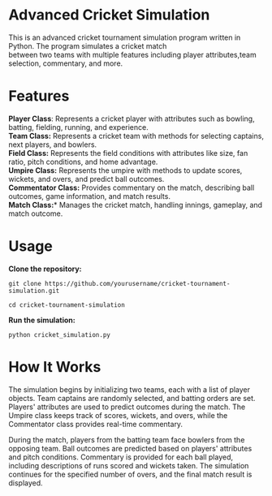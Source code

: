 # Advanced Cricket Simulation

This is an advanced cricket tournament simulation program written in Python. The program simulates a cricket match  <br>
between two teams with multiple features including player attributes,team selection, commentary, and more.

# Features

**Player Class**: Represents a cricket player with attributes such as bowling, batting, fielding, running, and experience.  <br>
**Team Class:** Represents a cricket team with methods for selecting captains, next players, and bowlers.    <br>
**Field Class:** Represents the field conditions with attributes like size, fan ratio, pitch conditions, and home advantage.  <br>
**Umpire Class:** Represents the umpire with methods to update scores, wickets, and overs, and predict ball outcomes.    <br>
**Commentator Class:** Provides commentary on the match, describing ball outcomes, game information, and match results.    <br>
**Match Class:*** Manages the cricket match, handling innings, gameplay, and match outcome.    <br>

# Usage

**Clone the repository:**  <br>

```git clone https://github.com/yourusername/cricket-tournament-simulation.git```

```cd cricket-tournament-simulation```

**Run the simulation:**  <br>

```python cricket_simulation.py```


# How It Works

The simulation begins by initializing two teams, each with a list of player objects. Team captains are randomly selected, 
and batting orders are set. Players' attributes are used to predict outcomes during the match. 
The Umpire class keeps track of scores, wickets, and overs, while the Commentator class provides real-time commentary.

During the match, players from the batting team face bowlers from the opposing team. Ball outcomes are predicted based on
players' attributes and pitch conditions. Commentary is provided for each ball played, including descriptions of runs scored 
and wickets taken. The simulation continues for the specified number of overs, and the final match result is displayed.
